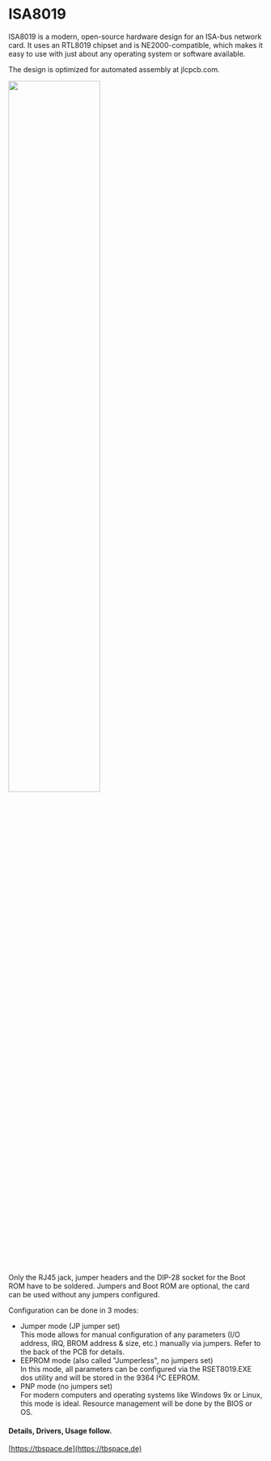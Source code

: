 # ISA8019
ISA8019 is a modern, open-source hardware design for an ISA-bus network card.
It uses an RTL8019 chipset and is NE2000-compatible, which makes it easy to use with just about any operating system or software available. 

The design is optimized for automated assembly at jlcpcb.com. 

<img src="https://screenshot.tbspace.de/kglbnxhatcu.jpg" width="60%">

Only the RJ45 jack, jumper headers and the DIP-28 socket for the Boot ROM have to be soldered. 
Jumpers and Boot ROM are optional, the card can be used without any jumpers configured. 

Configuration can be done in 3 modes: 
- Jumper mode (JP jumper set)  
This mode allows for manual configuration of any parameters (I/O address, IRQ, BROM address & size, etc.) manually via jumpers. Refer to the back of the PCB for details. 
- EEPROM mode (also called "Jumperless", no jumpers set)  
In this mode, all parameters can be configured via the RSET8019.EXE dos utility and will be stored in the 9364 I²C EEPROM.
- PNP mode (no jumpers set)  
For modern computers and operating systems like Windows 9x or Linux, this mode is ideal. Resource management will be done by the BIOS or OS.

#### Details, Drivers, Usage follow. 

[https://tbspace.de](https://tbspace.de)
